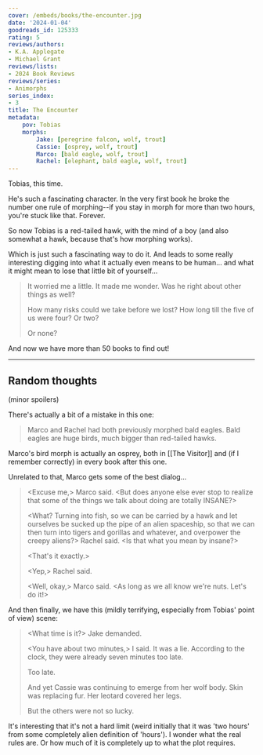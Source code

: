 ```yaml
---
cover: /embeds/books/the-encounter.jpg
date: '2024-01-04'
goodreads_id: 125333
rating: 5
reviews/authors:
- K.A. Applegate
- Michael Grant
reviews/lists:
- 2024 Book Reviews
reviews/series:
- Animorphs
series_index:
- 3
title: The Encounter
metadata:
    pov: Tobias
    morphs:
        Jake: [peregrine falcon, wolf, trout]
        Cassie: [osprey, wolf, trout]
        Marco: [bald eagle, wolf, trout]
        Rachel: [elephant, bald eagle, wolf, trout]
---
```

Tobias, this time. 

He's such a fascinating character. In the very first book he broke the number one rule of morphing--if you stay in morph for more than two hours, you're stuck like that. Forever. 

So now Tobias is a red-tailed hawk, with the mind of a boy (and also somewhat a hawk, because that's how morphing works). 

Which is just such a fascinating way to do it. And leads to some really interesting digging into what it actually even means to be human... and what it might mean to lose that little bit of yourself...

> It worried me a little. It made me wonder. Was he right about other things as well?
> 
> How many risks could we take before we lost? How long till the five of us were four? Or two?
> 
> Or none?

And now we have more than 50 books to find out!

<!--more-->

- - - 

## Random thoughts

(minor spoilers)

There's actually a bit of a mistake in this one:

> Marco and Rachel had both previously morphed bald eagles. Bald eagles are huge birds, much bigger than red-tailed hawks.

Marco's bird morph is actually an osprey, both in [[The Visitor]] and (if I remember correctly) in every book after this one. 

Unrelated to that, Marco gets some of the best dialog...

> <Excuse me,> Marco said. <But does anyone else ever stop to realize that some of the things we talk about doing are totally INSANE?>
> 
> <What? Turning into fish, so we can be carried by a hawk and let ourselves be sucked up the pipe of an alien spaceship, so that we can then turn into tigers and gorillas and whatever, and overpower the creepy aliens?> Rachel said. <Is that what you mean by insane?>
> 
> <That's it exactly.>
> 
> <Yep,> Rachel said. <It is insane.>
> 
> <Well, okay,> Marco said. <As long as we all know we're nuts. Let's do it!>

And then finally, we have this (mildly terrifying, especially from Tobias' point of view) scene:

> <What time is it?> Jake demanded.
> 
> <You have about two minutes,> I said. It was a lie. According to the clock, they were already seven minutes too late.
> 
> Too late.
> 
> And yet Cassie was continuing to emerge from her wolf body. Skin was replacing fur. Her leotard covered her legs.
> 
> But the others were not so lucky.

It's interesting that it's not a hard limit (weird initially that it was 'two hours' from some completely alien definition of 'hours'). I wonder what the real rules are. Or how much of it is completely up to what the plot requires. 